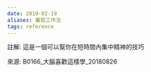 ```yaml
---
date: 2019-02-19
aliases: 蕃茄工作法
tags: reference
---
```


註解: 這是一個可以幫你在短時間內集中精神的技巧

來源: B0166_大腦喜歡這樣學_20180826
